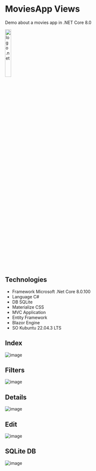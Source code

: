 # MoviesApp Views
Demo about a movies app in .NET Core 8.0

<img src="https://upload.wikimedia.org/wikipedia/commons/thumb/e/ee/.NET_Core_Logo.svg/2048px-.NET_Core_Logo.svg.png" 
  alt="logo .net" width="20%" height="auto">

## Technologies
- Framework Microsoft .Net Core 8.0.100
- Language C#
- DB SQLite
- Materialize CSS
- MVC Application
- Entity Framework
- Blazor Engine
- SO Kubuntu 22.04.3 LTS

## Index
![image](https://github.com/JDVelasquezO/MoviesApp/assets/27173723/6184bc05-8147-41e7-b9c7-fe548484183d)

## Filters
![image](https://github.com/JDVelasquezO/MoviesApp/assets/27173723/5c7f3721-519f-4ed2-9527-6fd4dd7c7e3d)

## Details
![image](https://github.com/JDVelasquezO/MoviesApp/assets/27173723/0016c112-5034-4017-8476-5bfb6a515198)

## Edit
![image](https://github.com/JDVelasquezO/MoviesApp/assets/27173723/8ee3671f-fb9e-48d1-b0dc-3a121e8d0552)

## SQLite DB
![image](https://github.com/JDVelasquezO/MoviesApp/assets/27173723/05cde98a-424e-46fd-8e8c-8d3a339fd94d)
